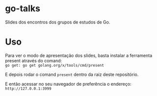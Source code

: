 # go-talks
Slides dos encontros dos grupos de estudos de Go.

# Uso

Para ver o modo de apresentação dos slides, basta instalar a ferramenta present através do comand:<br>
`go get: go get golang.org/x/tools/cmd/present`

E depois rodar o comand `present` dentro da raiz deste repositório.<br>

E então acessar no seu navegador de preferência o endereço: <br>
`http://127.0.0.1:3999`
